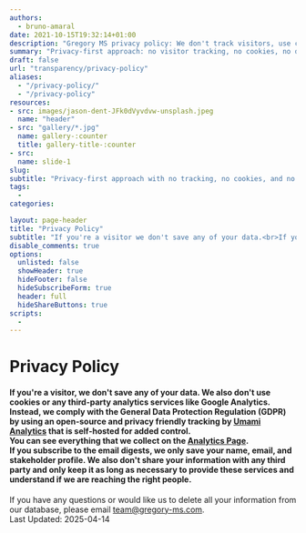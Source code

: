 ```yaml
---
authors:
  - bruno-amaral
date: 2021-10-15T19:32:14+01:00
description: "Gregory MS privacy policy: We don't track visitors, use cookies, or share data with third parties. GDPR-compliant with self-hosted analytics. Full transparency about how we handle newsletter subscriptions and user data protection."
summary: "Privacy-first approach: no visitor tracking, no cookies, no data sharing. GDPR-compliant self-hosted analytics, minimal newsletter data collection, complete user control over personal information."
draft: false
url: "transparency/privacy-policy"
aliases: 
  - "/privacy-policy/"
  - "/privacy-policy"
resources: 
- src: images/jason-dent-JFk0dVyvdvw-unsplash.jpeg
  name: "header"
- src: "gallery/*.jpg"
  name: gallery-:counter
  title: gallery-title-:counter
- src:
  name: slide-1
slug:
subtitle: "Privacy-first approach with no tracking, no cookies, and no data sharing"
tags: 
  - 
categories: 

layout: page-header
title: "Privacy Policy"
subtitle: "If you're a visitor we don't save any of your data.<br>If you subscribe to the email digest we save your name, stakeholder profile, and email."
disable_comments: true
options:
  unlisted: false
  showHeader: true
  hideFooter: false
  hideSubscribeForm: true
  header: full
  hideShareButtons: true
scripts:
  -
---
```


<div class="col-md-7 ml-auto text-right">
	<h1 class="title" itemprop="headline">Privacy Policy</h1>
	<h4 class="description" itemprop="subtitle d-print-block">
		If you're a visitor, we don't save any of your data. We also don't use cookies or any third-party analytics services like Google Analytics. Instead, we comply with the General Data Protection Regulation (GDPR) by using an open-source and privacy friendly tracking by <a href="https://umami.is/" target="_blank">Umami Analytics</a> that is self-hosted for added control.<br>
		You can see everything that we collect on the <a class="umami--click--analytics-disclaimer-page" href="https://analytics.gregory-ms.com/">Analytics Page</a>.<br>
		If you subscribe to the email digests, we only save your name, email, and stakeholder profile. We also don't share your information with any third party and only keep it as long as necessary to provide these services and understand if we are reaching the right people.
	</h4>
	<p>
		If you have any questions or would like us to delete all your information from our database, please email <a href="mailto:team@gregory-ms.com">team@gregory-ms.com</a>.<br>
		Last Updated: 2025-04-14
	</p>
<br></div>